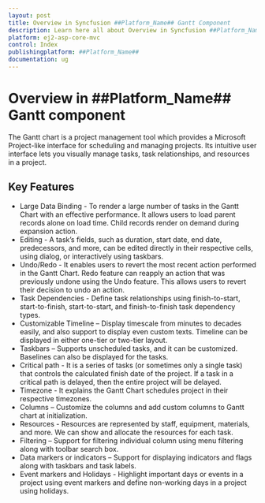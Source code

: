```yaml
---
layout: post
title: Overview in Syncfusion ##Platform_Name## Gantt Component
description: Learn here all about Overview in Syncfusion ##Platform_Name## Gantt component of Syncfusion Essential JS 2 and more.
platform: ej2-asp-core-mvc
control: Index
publishingplatform: ##Platform_Name##
documentation: ug
---
```



# Overview in ##Platform_Name## Gantt component

The Gantt chart is a project management tool which provides a Microsoft Project-like interface for scheduling and managing projects. Its intuitive user interface lets you visually manage tasks, task relationships, and resources in a project.

## Key Features

* Large Data Binding - To render a large number of tasks in the Gantt Chart with an effective performance. It allows users to load parent records alone on load time. Child records render on demand during expansion action.
* Editing - A task’s fields, such as duration, start date, end date, predecessors, and more, can be edited directly in their respective cells, using dialog, or interactively using taskbars.
* Undo/Redo - It enables users to revert the most recent action performed in the Gantt Chart. Redo feature can reapply an action that was previously undone using the Undo feature. This allows users to revert their decision to undo an action.
* Task Dependencies - Define task relationships using finish-to-start, start-to-finish, start-to-start, and finish-to-finish task dependency types.
* Customizable Timeline – Display timescale from minutes to decades easily, and also support to display even custom texts. Timeline can be displayed in either one-tier or two-tier layout.
* Taskbars – Supports unscheduled tasks, and it can be customized. Baselines can also be displayed for the tasks.
* Critical path - It is a series of tasks (or sometimes only a single task) that controls the calculated finish date of the project. If a task in a critical path is delayed, then the entire project will be delayed.
* Timezone - It explains the Gantt Chart schedules project in their respective timezones.
* Columns – Customize the columns and add custom columns to Gantt chart at initialization.
* Resources - Resources are represented by staff, equipment, materials, and more. We can show and allocate the resources for each task.
* Filtering – Support for filtering individual column using menu filtering along with toolbar search box.
* Data markers or indicators – Support for displaying indicators and flags along with taskbars and task labels.
* Event markers and Holidays - Highlight important days or events in a project using event markers and define non-working days in a project using holidays.
